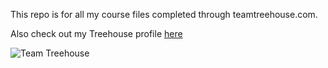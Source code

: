 This repo is for all my course files completed through teamtreehouse.com.

Also check out my Treehouse profile [here](https://teamtreehouse.com/nicolemoore)

![Team Treehouse](http://img.photobucket.com/albums/v204/Angelfirenze/treehouse-ftr_zpsohycrwjt.jpg)
